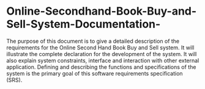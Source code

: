 # Online-Secondhand-Book-Buy-and-Sell-System-Documentation-
The purpose of this document is to give a detailed description of the requirements for the Online Second Hand Book Buy and Sell system. It will illustrate the complete declaration for the development of the system. It will also explain system constraints, interface and interaction with other external application. Defining and describing the functions and specifications of the system is the primary goal of this software requirements specification (SRS).


